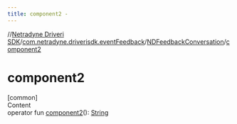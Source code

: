 ```yaml
---
title: component2 -
---
```

//[Netradyne Driveri SDK](../../index.md)/[com.netradyne.driverisdk.eventFeedback](../index.md)/[NDFeedbackConversation](index.md)/[component2](component2.md)



# component2  
[common]  
Content  
operator fun [component2](component2.md)(): [String](https://kotlinlang.org/api/latest/jvm/stdlib/kotlin/-string/index.html)  



